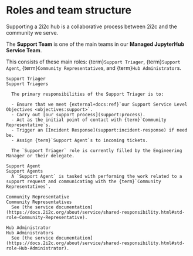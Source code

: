 # Roles and team structure

Supporting a 2i2c hub is a collaborative process between 2i2c and the community we serve. 

The **Support Team** is one of the main teams in our **Managed JupyterHub Service Team**.

This consists of these main roles: {term}`Support Triager`, {term}`Support Agent`, {term}`Community Representative`s, and {term}`Hub Administrator`s.

```{glossary}
Support Triager
Support Triagers
  
  The primary responsibilities of the Support Triager is to:

  - Ensure that we meet {external+docs:ref}`our Support Service Level Objectives <objectives:support>`.
  - Carry out [our support process](support:process).
  - Act as the initial point of contact with {term}`Community Representative`s.
  - Trigger an [Incident Response](support:incident-response) if need be.
  - Assign {term}`Support Agent`s to incoming tickets.

  The `Support Triager` role is currently filled by the Engineering Manager or their delegate.

Support Agent
Support Agents
  A `Support Agent` is tasked with performing the work related to a support request and communicating with the {term}`Community Representatives`.

Community Representative
Community Representatives
  See [the service documentation](https://docs.2i2c.org/about/service/shared-responsibility.html#std-role-Community-Representative).

Hub Administrator
Hub Administrators
  See [the service documentation](https://docs.2i2c.org/about/service/shared-responsibility.html#std-role-Hub-Administrator).
```
